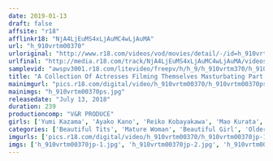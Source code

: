```yaml
---
date: 2019-01-13
draft: false
affsite: "r18"
afflinkr18: "NjA4LjEuMS4xLjAuMC4wLjAuMA"
url: "h_910vrtm00370"
urloriginal: "http://www.r18.com/videos/vod/movies/detail/-/id=h_910vrtm00370"
urlfinal: "http://media.r18.com/track/NjA4LjEuMS4xLjAuMC4wLjAuMA/videos/vod/movies/detail/-/id=h_910vrtm00370"
samplevid: "awspv3001.r18.com/litevideo/freepv/h/h_9/h_910vrtm370/h_910vrtm370_dmb_w.mp4"
title: "A Collection Of Actresses Filming Themselves Masturbating Part 3"
mainimgurl: "pics.r18.com/digital/video/h_910vrtm00370/h_910vrtm00370ps.jpg"
mainimgs: "h_910vrtm00370ps.jpg"
releasedate: "July 13, 2018"
duration: 239
productioncomp: "V&R PRODUCE"
girls: ['Yumi Kazama', 'Ayako Kano', 'Reiko Kobayakawa', 'Mao Kurata', 'Kimika Ichijo', 'Airi Sato', 'Kaho Shibuya', 'Mizuki Hayakawa', 'Nozomi Mikimoto', 'Ai Minano']
categories: ['Beautiful Tits', 'Mature Woman', 'Beautiful Girl', 'Older Sister', 'Big Tits', 'Big Asses', 'Other Fetishes', 'Genital Close-Up', 'Masturbation', 'Dirty Talk']
imgurls: ['pics.r18.com/digital/video/h_910vrtm00370/h_910vrtm00370jp-1.jpg', 'pics.r18.com/digital/video/h_910vrtm00370/h_910vrtm00370jp-2.jpg', 'pics.r18.com/digital/video/h_910vrtm00370/h_910vrtm00370jp-3.jpg', 'pics.r18.com/digital/video/h_910vrtm00370/h_910vrtm00370jp-4.jpg', 'pics.r18.com/digital/video/h_910vrtm00370/h_910vrtm00370jp-5.jpg', 'pics.r18.com/digital/video/h_910vrtm00370/h_910vrtm00370jp-6.jpg', 'pics.r18.com/digital/video/h_910vrtm00370/h_910vrtm00370jp-7.jpg', 'pics.r18.com/digital/video/h_910vrtm00370/h_910vrtm00370jp-8.jpg', 'pics.r18.com/digital/video/h_910vrtm00370/h_910vrtm00370jp-9.jpg', 'pics.r18.com/digital/video/h_910vrtm00370/h_910vrtm00370jp-10.jpg', 'pics.r18.com/digital/video/h_910vrtm00370/h_910vrtm00370jp-11.jpg', 'pics.r18.com/digital/video/h_910vrtm00370/h_910vrtm00370jp-12.jpg', 'pics.r18.com/digital/video/h_910vrtm00370/h_910vrtm00370jp-13.jpg', 'pics.r18.com/digital/video/h_910vrtm00370/h_910vrtm00370jp-14.jpg', 'pics.r18.com/digital/video/h_910vrtm00370/h_910vrtm00370jp-15.jpg', 'pics.r18.com/digital/video/h_910vrtm00370/h_910vrtm00370jp-16.jpg', 'pics.r18.com/digital/video/h_910vrtm00370/h_910vrtm00370jp-17.jpg', 'pics.r18.com/digital/video/h_910vrtm00370/h_910vrtm00370jp-18.jpg', 'pics.r18.com/digital/video/h_910vrtm00370/h_910vrtm00370jp-19.jpg', 'pics.r18.com/digital/video/h_910vrtm00370/h_910vrtm00370jp-20.jpg']
imgs: ['h_910vrtm00370jp-1.jpg', 'h_910vrtm00370jp-2.jpg', 'h_910vrtm00370jp-3.jpg', 'h_910vrtm00370jp-4.jpg', 'h_910vrtm00370jp-5.jpg', 'h_910vrtm00370jp-6.jpg', 'h_910vrtm00370jp-7.jpg', 'h_910vrtm00370jp-8.jpg', 'h_910vrtm00370jp-9.jpg', 'h_910vrtm00370jp-10.jpg', 'h_910vrtm00370jp-11.jpg', 'h_910vrtm00370jp-12.jpg', 'h_910vrtm00370jp-13.jpg', 'h_910vrtm00370jp-14.jpg', 'h_910vrtm00370jp-15.jpg', 'h_910vrtm00370jp-16.jpg', 'h_910vrtm00370jp-17.jpg', 'h_910vrtm00370jp-18.jpg', 'h_910vrtm00370jp-19.jpg', 'h_910vrtm00370jp-20.jpg']
---
```

